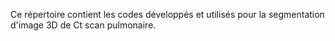 Ce répertoire contient les codes développés et utilisés pour la segmentation d'image 3D de Ct scan pulmonaire. 
